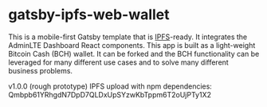 # gatsby-ipfs-web-wallet

This is a mobile-first Gatsby template that is [IPFS](https://ipfs.io)-ready. It integrates the AdminLTE Dashboard React components. This app is built as a light-weight Bitcoin Cash (BCH) wallet. It can be forked and the BCH functionality can be leveraged for many different use cases and to solve many different business problems.

v1.0.0 (rough prototype) IPFS upload with npm dependencies:
Qmbpb61YRhgdN7DpD7QLDxUpSYzwKbTppm6T2oUjPTy1X2
